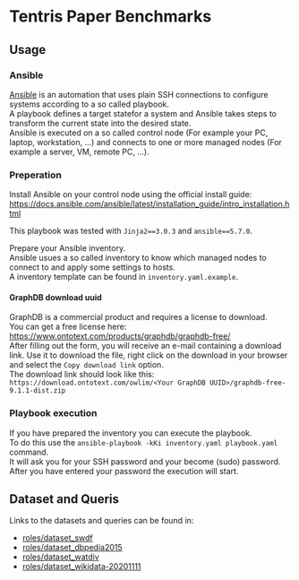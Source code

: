 # Tentris Paper Benchmarks

## Usage

### Ansible

[Ansible](https://www.ansible.com/overview/how-ansible-works) is an automation that uses plain SSH connections to configure systems according to a so called playbook.  
A playbook defines a target statefor a system and Ansible takes steps to transform the current state into the desired state.  
Ansible is executed on a so called control node (For example your PC, laptop, workstation, ...) and connects to one or more managed nodes (For example a server, VM, remote PC, ...).

### Preperation

Install Ansible on your control node using the official install guide: https://docs.ansible.com/ansible/latest/installation_guide/intro_installation.html

This playbook was tested with `Jinja2==3.0.3` and `ansible==5.7.0`. 

Prepare your Ansible inventory.  
Ansible usues a so called inventory to know which managed nodes to connect to and apply some settings to hosts.  
A inventory template can be found in `inventory.yaml.example`.

#### GraphDB download uuid

GraphDB is a commercial product and requires a license to download.  
You can get a free license here: https://www.ontotext.com/products/graphdb/graphdb-free/  
After filling out the form, you will receive an e-mail containing a download link.
Use it to download the file, right click on the download in your browser and select the `Copy download link` option.  
The download link should look like this: `https://download.ontotext.com/owlim/<Your GraphDB UUID>/graphdb-free-9.1.1-dist.zip`

### Playbook execution

If you have prepared the inventory you can execute the playbook.  
To do this use the `ansible-playbook -kKi inventory.yaml playbook.yaml` command.  
It will ask you for your SSH password and your become (sudo) password.  
After you have entered your password the execution will start.

## Dataset and Queris

Links to the datasets and queries can be found in:
- [roles/dataset_swdf](./roles/dataset_swdf)
- [roles/dataset_dbpedia2015](./roles/dataset_dbpedia2015)
- [roles/dataset_watdiv](./roles/dataset_watdiv)
- [roles/dataset_wikidata-20201111](./roles/dataset_wikidata-20201111) 
